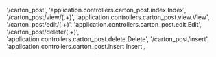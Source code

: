 '/carton_post', 'application.controllers.carton_post.index.Index',
'/carton_post/view/(.+)', 'application.controllers.carton_post.view.View',
'/carton_post/edit/(.+)', 'application.controllers.carton_post.edit.Edit',
'/carton_post/delete/(.+)', 'application.controllers.carton_post.delete.Delete',
'/carton_post/insert', 'application.controllers.carton_post.insert.Insert',